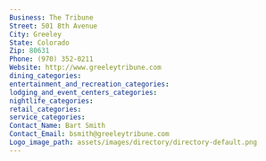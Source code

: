 ```yaml
---
Business: The Tribune
Street: 501 8th Avenue
City: Greeley
State: Colorado
Zip: 80631
Phone: (970) 352-0211
Website: http://www.greeleytribune.com
dining_categories: 
entertainment_and_recreation_categories: 
lodging_and_event_centers_categories: 
nightlife_categories: 
retail_categories: 
service_categories: 
Contact_Name: Bart Smith
Contact_Email: bsmith@greeleytribune.com
Logo_image_path: assets/images/directory/directory-default.png
---
```

